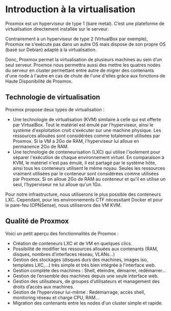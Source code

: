 # Introduction à la virtualisation

Proxmox est un hyperviseur de type 1 (bare metal). C’est une plateforme de virtualisation directement installée sur le serveur.

Contrairement à un hyperviseur de type 2 (VirtualBox par exemple), Proxmox ne s'exécute pas dans un autre OS mais dispose de son propre OS (basé sur Debian) adapté à la virtualisation.

Donc, Proxmox permet la virtualisation de plusieurs machines au sein d’un seul serveur. Proxmox nous permettra aussi des mettre les quatres nodes du serveur en cluster permettant entre autre de migrer des contenants d'une node à l'autre en cas de chute de l'une d'elles grâce aux fonctions de Haute Disponibilité de Proxmox.

## Technologie de virtualisation

Proxmox propose deux types de virtualisation :
- Une technologie de virtualisation (KVM) similaire à celle qui est offerte par VirtualBox. Tout le matériel est émulé par l'hyperviseur, ainsi le système d'exploitation croit s'exécuter sur une machine physique. Les ressources allouées sont considérées comme totalement utilisées par Proxmox. Si la VM a 2Go de RAM, l'hyperviseur lui alloue en permanence 2Go de RAM.
- Une technologie de conteneurisation (LXC) qui utilise l'isolement pour séparer l'exécution de chaque environnement virtuel. En comparaison à KVM, le matériel n'est pas émulé, il est partagé par le système hôte, ainsi tous les conteneurs utilisent le même noyau. Seules les ressources vraiment utilisées par le conteneur sont considérées comme utilisées par Proxmox. Si on alloue 2Go de RAM au conteneur et qu'il en utilise un seul, l'hyperviseur ne lui alloue qu'un 1Go.

Pour notre infrastructure, nous utiliserons le plus possible des conteneurs LXC. Cependant, pour les environnements CTF nécessitant Docker et pour le pare-feu (OPNSense), nous utiliserons des VM KVM.

## Qualité de Proxmox
Voici un petit aperçu des fonctionnalités de Proxmox :
- Création de conteneurs LXC et de VM en quelques clics.
- Possibilité de modifier les ressources allouées aux contenants (RAM, disques, nombres d’interfaces réseau, VLANs...)
- Gestion des stockages (disques durs des machines, images iso, templates LXC,...) très simple et très bien intégrée à l'interface web.
- Gestion complète des machines : Shell, éteindre, démarrer, redémarrer...
- Gestion de l’ensemble des machines depuis une seule interface web.
- Gestion des utilisateurs, de groupes d’utilisateurs et management des droits d’accès aux machines.
- Gestion de l’hyperviseur lui-même : Redémarrage, accès shell, monitoring réseau et charge CPU, RAM...
- Migration des contenants entre les nodes d'un cluster simple et rapide.
